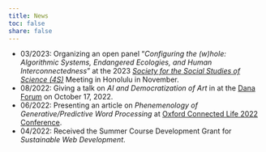 ```yaml
---
title: News
toc: false
share: false
---
```

* 03/2023: Organizing an open panel “_Configuring the (w)hole: Algorithmic Systems, Endangered Ecologies, and Human Interconnectedness_” at the 2023 *[Society for the Social Studies of Science (4S)](https://4sonline.org/)* Meeting in Honolulu in November.
* 08/2022: Giving a talk on _AI and Democratization of Art_ in at the [Dana Forum](https://www.muhlenberg.edu/academics/dana-scholars/introduction/) on October 17, 2022. 
* 06/2022: Presenting an article on _Phenemenology of Generative/Predictive Word Processing_ at [Oxford Connected Life 2022
Conference](http://connectedlife.oii.ox.ac.uk/). 
* 04/2022: Received the Summer Course Development Grant for _Sustainable Web Development_.

